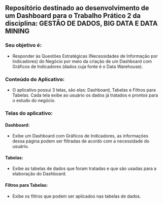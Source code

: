 ## Repositório destinado ao desenvolvimento de um Dashboard para o Trabalho Prático 2 da disciplina: GESTÃO DE DADOS, BIG DATA E DATA MINING 

### Seu objetivo é:
- Responder às Questões Estratégicas (Necessidades de Informação por Indicadores) do Negócio por meio da criação de um Dashboard com Gráficos de Indicadores (dados cuja fonte é o Data Warehouse). 

### Conteúdo do Aplicativo:
- O aplicativo possui 3 telas, são elas: Dashboard, Tabelas e Filtros para Tabelas. Cada tela exibe ao usuário os dados já tratados e prontos para o estudo do negócio.

### Telas do aplicativo:
#### Dashboard:
- Exibe um Dashboard com Gráficos de Indicadores, as informações dessa página podem ser filtradas de acordo com a necessidade do usuário.
#### Tabelas: 
- Exibe as tabelas de dados que foram tratadas e que são usadas para a elaboração do Dashboard.
#### Filtros para Tabelas: 
- Exibe os filtros que podem ser aplicados nas tabelas de dados.